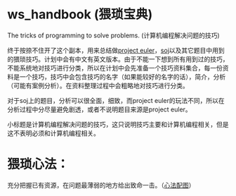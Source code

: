 ws_handbook (猥琐宝典)
======================

The tricks of programming to solve problems. (计算机编程解决问题的技巧)

终于按捺不住开了这个副本，用来总结做[project euler](http://projecteuler.net/)，[soj](http://cstest.scu.edu.cn/soj/index.action)以及其它题目中用到的猥琐技巧。计划中会有中文有英文版本。由于不能一下想到所有用到过的技巧，不能系统地对技巧进行分类，所以在计划中会先准备一个技巧资料集合，每一份资料是一个技巧，技巧中会包含技巧的名字（如果能较好的名字的话），简介，分析（可能有案例分析）。在资料整理过程中会粗略地对技巧进行分类。

对于soj上的题目，分析可以很全面，细致，而project euler的玩法不同，所以在分析过程中分尽量避免剧透，或者不说明题目来源是project euler。

小标题是计算机编程解决问题的技巧，这只说明技巧主要和计算机编程相关，但是这不表明必须和计算机编程相关。

猥琐心法：
=========
充分把握已有资源，在问题最薄弱的地方给出致命一击。（[心法配图](http://image.baidu.com/i?tn=baiduimage&ipn=r&ct=201326592&cl=2&lm=-1&st=-1&fm=index&fr=&sf=1&fmq=&pv=&ic=0&nc=1&z=&se=1&showtab=0&fb=0&width=&height=&face=0&istype=2&ie=utf-8&word=%E5%8D%83%E5%B9%B4%E6%9D%80&oq=%E5%8D%83%E5%B9%B4%E6%9D%80&rsp=-1)）
